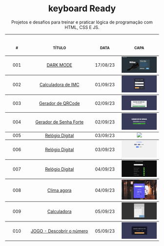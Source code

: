 <h1 align="center">
    keyboard Ready
</h1>

<p align="center">
    Projetos e desafios para treinar e praticar lógica de programação com HTML, CSS E JS.
</p>

<table align="center">
    <thead>
        <tr>
            <th align="center">
                <img width="100" height="1"> 
                <p>
                    <small>#</small>
                </p>
            </th>
            <th align="center">
                <img width="300" height="1"> 
                <p> 
                    <small>
                        TÍTULO
                    </small>
                </p>
            </th>
            <th align="center">
                <img width="100" height="1">
                <p> 
                    <small>
                    DATA
                    </small>
                </p>
            </th>
            <th align="center">
                <img width="200" height="1">
                <p> 
                    <small>
                    CAPA
                    </small>
                </p>
            </th>
        </tr>
    </thead>
    <tbody>
        <tr>
            <td align="center">001</td>
            <td align="center">
                <a href="./001">DARK MODE</a>
            </td>
            <td align="center">17/08/23</td>
            <td align="center">
                <a href="./001">
                    <img width="200" src="./001/.github/resultado.png"/>
                </a>
            </td>
        </tr>
    </tbody>
     <tbody>
        <tr>
            <td align="center">002</td>
            <td align="center">
                <a href="./002">Calculadora de IMC</a>
            </td>
            <td align="center">01/09/23</td>
            <td align="center">
                <a href="./002">
                    <img width="200" src="./002/.github/CalculadoraDeIMC.png"/>
                </a>
            </td>
        </tr>
    </tbody>
    <tbody>
        <tr>
            <td align="center">003</td>
            <td align="center">
                <a href="./003">Gerador de QRCode</a>
            </td>
            <td align="center">02/09/23</td>
            <td align="center">
                <a href="./003">
                    <img width="200" src="./003/.github/GeradorDeQRCode.png"/>
                </a>
            </td>
        </tr>
    </tbody>
     <tbody>
        <tr>
            <td align="center">004</td>
            <td align="center">
                <a href="./004">Gerador de Senha Forte</a>
            </td>
            <td align="center">02/09/23</td>
            <td align="center">
                <a href="./004">
                    <img width="200" src="./004/.github/GeradorDeSenhaForte.png"/>
                </a>
            </td>
        </tr>
    </tbody>
    <tbody>
        <tr>
            <td align="center">005</td>
            <td align="center">
                <a href="./005">Relógio Digital</a>
            </td>
            <td align="center">03/09/23</td>
            <td align="center">
                <a href="./005">
                    <img width="200" src="./005/.github/RelógioDigital.png"/>
                </a>
            </td>
        </tr>
    </tbody>
     <tbody>
        <tr>
            <td align="center">006</td>
            <td align="center">
                <a href="./005">Relógio Digital</a>
            </td>
            <td align="center">03/09/23</td>
            <td align="center">
                <a href="./006">
                    <img width="200" src="./006/.github/rs.png"/>
                </a>
            </td>
        </tr>
    </tbody>
     <tbody>
        <tr>
            <td align="center">007</td>
            <td align="center">
                <a href="./007">Relógio Digital</a>
            </td>
            <td align="center">04/09/23</td>
            <td align="center">
                <a href="./007">
                    <img width="200" src="./007/.github/exemplo2.png"/>
                </a>
            </td>
        </tr>
    </tbody>
     <tbody>
        <tr>
            <td align="center">008</td>
            <td align="center">
                <a href="./008">Clima agora</a>
            </td>
            <td align="center">04/09/23</td>
            <td align="center">
                <a href="./008">
                    <img width="200" src="./008/.github/Captura de tela de 2023-05-05 10-12-21.png"/>
                </a>
            </td>
        </tr>
    </tbody>
     <tbody>
        <tr>
            <td align="center">009</td>
            <td align="center">
                <a href="./009">Calculadora</a>
            </td>
            <td align="center">05/09/23</td>
            <td align="center">
                <a href="./009">
                    <img width="200" src="./009/.github/Calculadora.png"/>
                </a>
            </td>
        </tr>
    </tbody>
    <tbody>
        <tr>
            <td align="center">010</td>
            <td align="center">
                <a href="./009">JOGO - Descobrir o número</a>
            </td>
            <td align="center">05/09/23</td>
            <td align="center">
                <a href="./010">
                    <img width="200" src="./010/.github/exemplo.png"/>
                </a>
            </td>
        </tr>
    </tbody>
</table>
